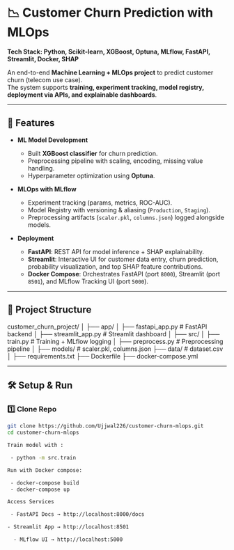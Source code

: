 # 📉 Customer Churn Prediction with MLOps  
**Tech Stack: Python, Scikit-learn, XGBoost, Optuna, MLflow, FastAPI, Streamlit, Docker, SHAP**

An end-to-end **Machine Learning + MLOps project** to predict customer churn (telecom use case).  
The system supports **training, experiment tracking, model registry, deployment via APIs, and explainable dashboards**.  

---

## 🚀 Features  

- **ML Model Development**  
  - Built **XGBoost classifier** for churn prediction.  
  - Preprocessing pipeline with scaling, encoding, missing value handling.  
  - Hyperparameter optimization using **Optuna**.  

- **MLOps with MLflow**  
  - Experiment tracking (params, metrics, ROC-AUC).  
  - Model Registry with versioning & aliasing (`Production`, `Staging`).  
  - Preprocessing artifacts (`scaler.pkl`, `columns.json`) logged alongside models.  

- **Deployment**  
  - **FastAPI**: REST API for model inference + SHAP explainability.  
  - **Streamlit**: Interactive UI for customer data entry, churn prediction, probability visualization, and top SHAP feature contributions.  
  - **Docker Compose**: Orchestrates FastAPI (port `8000`), Streamlit (port `8501`), and MLflow Tracking UI (port `5000`).  

---

## 📂 Project Structure  

customer_churn_project/
│
├── app/
│ ├── fastapi_app.py # FastAPI backend
│ ├── streamlit_app.py # Streamlit dashboard
│
├── src/
│ ├── train.py # Training + MLflow logging
│ ├── preprocess.py # Preprocessing pipeline
│
├── models/ # scaler.pkl, columns.json
├── data/ # dataset.csv
│
├── requirements.txt
├── Dockerfile
├── docker-compose.yml


---

## 🛠️ Setup & Run  

### 1️⃣ Clone Repo  
```bash
git clone https://github.com/Ujjwal226/customer-churn-mlops.git
cd customer-churn-mlops

Train model with :

 - python -m src.train

Run with Docker compose:

 - docker-compose build
 - docker-compose up

Access Services

 - FastAPI Docs → http://localhost:8000/docs

- Streamlit App → http://localhost:8501

  - MLflow UI → http://localhost:5000